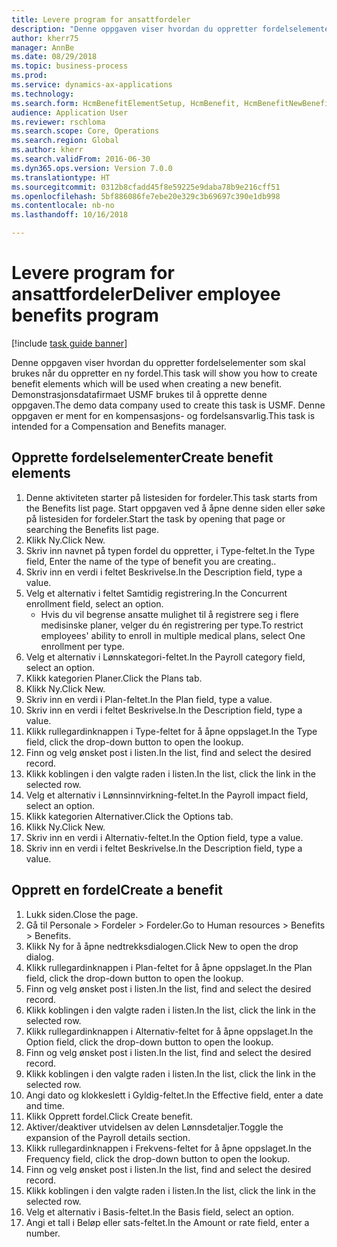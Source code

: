 ```yaml
--- 
title: Levere program for ansattfordeler
description: "Denne oppgaven viser hvordan du oppretter fordelselementer som skal brukes når du oppretter en ny fordel."
author: kherr75
manager: AnnBe
ms.date: 08/29/2018
ms.topic: business-process
ms.prod: 
ms.service: dynamics-ax-applications
ms.technology: 
ms.search.form: HcmBenefitElementSetup, HcmBenefit, HcmBenefitNewBenefit, HcmBenefitPlanLookup
audience: Application User
ms.reviewer: rschloma
ms.search.scope: Core, Operations
ms.search.region: Global
ms.author: kherr
ms.search.validFrom: 2016-06-30
ms.dyn365.ops.version: Version 7.0.0
ms.translationtype: HT
ms.sourcegitcommit: 0312b8cfadd45f8e59225e9daba78b9e216cff51
ms.openlocfilehash: 5bf886086fe7ebe20e329c3b69697c390e1db998
ms.contentlocale: nb-no
ms.lasthandoff: 10/16/2018

---
```

# <a name="deliver-employee-benefits-program"></a><span data-ttu-id="adaa1-103">Levere program for ansattfordeler</span><span class="sxs-lookup"><span data-stu-id="adaa1-103">Deliver employee benefits program</span></span>

[!include [task guide banner](../../includes/task-guide-banner.md)]

<span data-ttu-id="adaa1-104">Denne oppgaven viser hvordan du oppretter fordelselementer som skal brukes når du oppretter en ny fordel.</span><span class="sxs-lookup"><span data-stu-id="adaa1-104">This task will show you how to create benefit elements which will be used when creating a new benefit.</span></span> <span data-ttu-id="adaa1-105">Demonstrasjonsdatafirmaet USMF brukes til å opprette denne oppgaven.</span><span class="sxs-lookup"><span data-stu-id="adaa1-105">The demo data company used to create this task is USMF.</span></span> <span data-ttu-id="adaa1-106">Denne oppgaven er ment for en kompensasjons- og fordelsansvarlig.</span><span class="sxs-lookup"><span data-stu-id="adaa1-106">This task is intended for a Compensation and Benefits manager.</span></span>


## <a name="create-benefit-elements"></a><span data-ttu-id="adaa1-107">Opprette fordelselementer</span><span class="sxs-lookup"><span data-stu-id="adaa1-107">Create benefit elements</span></span>
1. <span data-ttu-id="adaa1-108">Denne aktiviteten starter på listesiden for fordeler.</span><span class="sxs-lookup"><span data-stu-id="adaa1-108">This task starts from the Benefits list page.</span></span> <span data-ttu-id="adaa1-109">Start oppgaven ved å åpne denne siden eller søke på listesiden for fordeler.</span><span class="sxs-lookup"><span data-stu-id="adaa1-109">Start the task by opening that page or searching the Benefits list page.</span></span>
2. <span data-ttu-id="adaa1-110">Klikk Ny.</span><span class="sxs-lookup"><span data-stu-id="adaa1-110">Click New.</span></span>
3. <span data-ttu-id="adaa1-111">Skriv inn navnet på typen fordel du oppretter, i Type-feltet.</span><span class="sxs-lookup"><span data-stu-id="adaa1-111">In the Type field, Enter the name of the type of benefit you are creating..</span></span>
4. <span data-ttu-id="adaa1-112">Skriv inn en verdi i feltet Beskrivelse.</span><span class="sxs-lookup"><span data-stu-id="adaa1-112">In the Description field, type a value.</span></span>
5. <span data-ttu-id="adaa1-113">Velg et alternativ i feltet Samtidig registrering.</span><span class="sxs-lookup"><span data-stu-id="adaa1-113">In the Concurrent enrollment field, select an option.</span></span>
    * <span data-ttu-id="adaa1-114">Hvis du vil begrense ansatte mulighet til å registrere seg i flere medisinske planer, velger du én registrering per type.</span><span class="sxs-lookup"><span data-stu-id="adaa1-114">To restrict employees' ability to enroll in multiple medical plans, select One enrollment per type.</span></span>  
6. <span data-ttu-id="adaa1-115">Velg et alternativ i Lønnskategori-feltet.</span><span class="sxs-lookup"><span data-stu-id="adaa1-115">In the Payroll category field, select an option.</span></span>
7. <span data-ttu-id="adaa1-116">Klikk kategorien Planer.</span><span class="sxs-lookup"><span data-stu-id="adaa1-116">Click the Plans tab.</span></span>
8. <span data-ttu-id="adaa1-117">Klikk Ny.</span><span class="sxs-lookup"><span data-stu-id="adaa1-117">Click New.</span></span>
9. <span data-ttu-id="adaa1-118">Skriv inn en verdi i Plan-feltet.</span><span class="sxs-lookup"><span data-stu-id="adaa1-118">In the Plan field, type a value.</span></span>
10. <span data-ttu-id="adaa1-119">Skriv inn en verdi i feltet Beskrivelse.</span><span class="sxs-lookup"><span data-stu-id="adaa1-119">In the Description field, type a value.</span></span>
11. <span data-ttu-id="adaa1-120">Klikk rullegardinknappen i Type-feltet for å åpne oppslaget.</span><span class="sxs-lookup"><span data-stu-id="adaa1-120">In the Type field, click the drop-down button to open the lookup.</span></span>
12. <span data-ttu-id="adaa1-121">Finn og velg ønsket post i listen.</span><span class="sxs-lookup"><span data-stu-id="adaa1-121">In the list, find and select the desired record.</span></span>
13. <span data-ttu-id="adaa1-122">Klikk koblingen i den valgte raden i listen.</span><span class="sxs-lookup"><span data-stu-id="adaa1-122">In the list, click the link in the selected row.</span></span>
14. <span data-ttu-id="adaa1-123">Velg et alternativ i Lønnsinnvirkning-feltet.</span><span class="sxs-lookup"><span data-stu-id="adaa1-123">In the Payroll impact field, select an option.</span></span>
15. <span data-ttu-id="adaa1-124">Klikk kategorien Alternativer.</span><span class="sxs-lookup"><span data-stu-id="adaa1-124">Click the Options tab.</span></span>
16. <span data-ttu-id="adaa1-125">Klikk Ny.</span><span class="sxs-lookup"><span data-stu-id="adaa1-125">Click New.</span></span>
17. <span data-ttu-id="adaa1-126">Skriv inn en verdi i Alternativ-feltet.</span><span class="sxs-lookup"><span data-stu-id="adaa1-126">In the Option field, type a value.</span></span>
18. <span data-ttu-id="adaa1-127">Skriv inn en verdi i feltet Beskrivelse.</span><span class="sxs-lookup"><span data-stu-id="adaa1-127">In the Description field, type a value.</span></span>

## <a name="create-a-benefit"></a><span data-ttu-id="adaa1-128">Opprett en fordel</span><span class="sxs-lookup"><span data-stu-id="adaa1-128">Create a benefit</span></span>
1. <span data-ttu-id="adaa1-129">Lukk siden.</span><span class="sxs-lookup"><span data-stu-id="adaa1-129">Close the page.</span></span>
2. <span data-ttu-id="adaa1-130">Gå til Personale > Fordeler > Fordeler.</span><span class="sxs-lookup"><span data-stu-id="adaa1-130">Go to Human resources > Benefits > Benefits.</span></span>
3. <span data-ttu-id="adaa1-131">Klikk Ny for å åpne nedtrekksdialogen.</span><span class="sxs-lookup"><span data-stu-id="adaa1-131">Click New to open the drop dialog.</span></span>
4. <span data-ttu-id="adaa1-132">Klikk rullegardinknappen i Plan-feltet for å åpne oppslaget.</span><span class="sxs-lookup"><span data-stu-id="adaa1-132">In the Plan field, click the drop-down button to open the lookup.</span></span>
5. <span data-ttu-id="adaa1-133">Finn og velg ønsket post i listen.</span><span class="sxs-lookup"><span data-stu-id="adaa1-133">In the list, find and select the desired record.</span></span>
6. <span data-ttu-id="adaa1-134">Klikk koblingen i den valgte raden i listen.</span><span class="sxs-lookup"><span data-stu-id="adaa1-134">In the list, click the link in the selected row.</span></span>
7. <span data-ttu-id="adaa1-135">Klikk rullegardinknappen i Alternativ-feltet for å åpne oppslaget.</span><span class="sxs-lookup"><span data-stu-id="adaa1-135">In the Option field, click the drop-down button to open the lookup.</span></span>
8. <span data-ttu-id="adaa1-136">Finn og velg ønsket post i listen.</span><span class="sxs-lookup"><span data-stu-id="adaa1-136">In the list, find and select the desired record.</span></span>
9. <span data-ttu-id="adaa1-137">Klikk koblingen i den valgte raden i listen.</span><span class="sxs-lookup"><span data-stu-id="adaa1-137">In the list, click the link in the selected row.</span></span>
10. <span data-ttu-id="adaa1-138">Angi dato og klokkeslett i Gyldig-feltet.</span><span class="sxs-lookup"><span data-stu-id="adaa1-138">In the Effective field, enter a date and time.</span></span>
11. <span data-ttu-id="adaa1-139">Klikk Opprett fordel.</span><span class="sxs-lookup"><span data-stu-id="adaa1-139">Click Create benefit.</span></span>
12. <span data-ttu-id="adaa1-140">Aktiver/deaktiver utvidelsen av delen Lønnsdetaljer.</span><span class="sxs-lookup"><span data-stu-id="adaa1-140">Toggle the expansion of the Payroll details section.</span></span>
13. <span data-ttu-id="adaa1-141">Klikk rullegardinknappen i Frekvens-feltet for å åpne oppslaget.</span><span class="sxs-lookup"><span data-stu-id="adaa1-141">In the Frequency field, click the drop-down button to open the lookup.</span></span>
14. <span data-ttu-id="adaa1-142">Finn og velg ønsket post i listen.</span><span class="sxs-lookup"><span data-stu-id="adaa1-142">In the list, find and select the desired record.</span></span>
15. <span data-ttu-id="adaa1-143">Klikk koblingen i den valgte raden i listen.</span><span class="sxs-lookup"><span data-stu-id="adaa1-143">In the list, click the link in the selected row.</span></span>
16. <span data-ttu-id="adaa1-144">Velg et alternativ i Basis-feltet.</span><span class="sxs-lookup"><span data-stu-id="adaa1-144">In the Basis field, select an option.</span></span>
17. <span data-ttu-id="adaa1-145">Angi et tall i Beløp eller sats-feltet.</span><span class="sxs-lookup"><span data-stu-id="adaa1-145">In the Amount or rate field, enter a number.</span></span>


